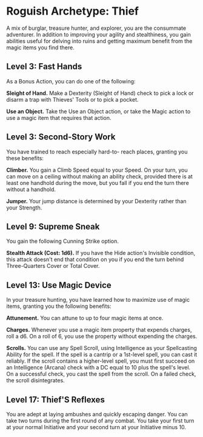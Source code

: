 # Roguish Archetype: Thief

A mix of burglar, treasure hunter, and explorer, you are the consummate adventurer. In addition to improving your agility and stealthiness, you gain abilities useful for delving into ruins and getting maximum benefit from the magic items you find there.

## Level 3: Fast Hands

As a Bonus Action, you can do one of the following:

**Sleight of Hand.** Make a Dexterity (Sleight of Hand) check to pick a lock or disarm a trap with Thieves' Tools or to pick a pocket.

**Use an Object.** Take the Use an Object action, or take the Magic action to use a magic item that requires that action.

## Level 3: Second-Story Work

You have trained to reach especially hard-to- reach places, granting you these benefits:

**Climber.** You gain a Climb Speed equal to your Speed. On your turn, you can move on a ceiling without making an ability check, provided there is at least one handhold during the move, but you fall if you end the turn there without a handhold.

**Jumper.** Your jump distance is determined by your Dexterity rather than your Strength.

## Level 9: Supreme Sneak

You gain the following Cunning Strike option.

**Stealth Attack (Cost: 1d6).** If you have the Hide action's Invisible condition, this attack doesn't end that condition on you if you end the turn behind Three-Quarters Cover or Total Cover.
 
## Level 13: Use Magic Device

In your treasure hunting, you have learned how to maximize use of magic items, granting you the following benefits:

**Attunement.** You can attune to up to four magic items at once.

**Charges.** Whenever you use a magic item property that expends charges, roll a d6. On a roll of 6, you use the property without expending the charges.

**Scrolls.** You can use any Spell Scroll, using Intelligence as your Spellcasting Ability for the spell. If the spell is a cantrip or a 1st-level spell, you can cast it reliably. If the scroll contains a higher-level spell, you must first succeed on an Intelligence (Arcana) check with a DC equal to 10 plus the spell's level. On a successful check, you cast the spell from the scroll. On a failed check, the scroll disintegrates.

## Level 17: Thief'S Reflexes

You are adept at laying ambushes and quickly escaping danger. You can take two turns during the first round of any combat. You take your first turn at your normal Initiative and your second turn at your Initiative minus 10.
 
